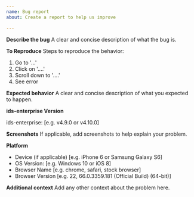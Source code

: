 ```yaml
---
name: Bug report
about: Create a report to help us improve

---
```


<!-- Please be aware that this is a publicly visible bug report. Do not post any credentials, screenshots with proprietary information, or anything you think shouldn't be visible to the world. If private information is required to be shared for a quality bug report, please email one of the [code owners](https://github.com/infor-design/enterprise/blob/master/.github/CODEOWNERS) directly. -->

**Describe the bug**
A clear and concise description of what the bug is.

**To Reproduce**
Steps to reproduce the behavior:
1. Go to '...'
2. Click on '....'
3. Scroll down to '....'
4. See error

**Expected behavior**
A clear and concise description of what you expected to happen.

**ids-enterprise Version**
<!-- You can find this by inspecting the document html tag or sohoxi.js script header -->
ids-enterprise: [e.g. v4.9.0 or v4.10.0]

**Screenshots**
If applicable, add screenshots to help explain your problem.

**Platform**
 - Device (if applicable) [e.g. iPhone 6 or Samsung Galaxy S6]
 - OS Version: [e.g. Windows 10 or iOS 8]
 - Browser Name [e.g. chrome, safari, stock browser]
 - Browser Version [e.g. 22, 66.0.3359.181 (Official Build) (64-bit)]

**Additional context**
Add any other context about the problem here.

